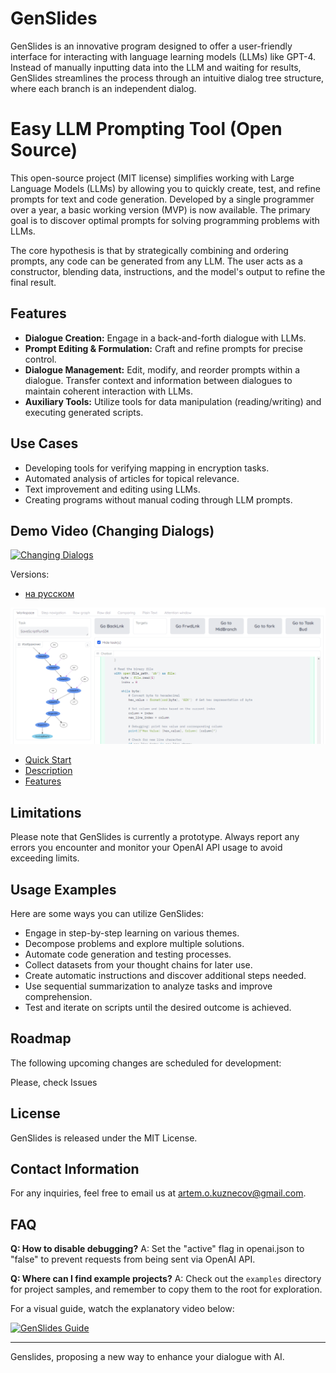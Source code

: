 # GenSlides

GenSlides is an innovative program designed to offer a user-friendly interface for interacting with language learning models (LLMs) like GPT-4. Instead of manually inputting data into the LLM and waiting for results, GenSlides streamlines the process through an intuitive dialog tree structure, where each branch is an independent dialog.

# Easy LLM Prompting Tool (Open Source)

This open-source project (MIT license) simplifies working with Large Language Models (LLMs) by allowing you to quickly create, test, and refine prompts for text and code generation.  Developed by a single programmer over a year, a basic working version (MVP) is now available. The primary goal is to discover optimal prompts for solving programming problems with LLMs.

The core hypothesis is that by strategically combining and ordering prompts, any code can be generated from any LLM.  The user acts as a constructor, blending data, instructions, and the model's output to refine the final result.

## Features

* **Dialogue Creation:**  Engage in a back-and-forth dialogue with LLMs.
* **Prompt Editing & Formulation:**  Craft and refine prompts for precise control.
* **Dialogue Management:** Edit, modify, and reorder prompts within a dialogue. Transfer context and information between dialogues to maintain coherent interaction with LLMs.
* **Auxiliary Tools:**  Utilize tools for data manipulation (reading/writing) and executing generated scripts.

## Use Cases

* Developing tools for verifying mapping in encryption tasks.
* Automated analysis of articles for topical relevance.
* Text improvement and editing using LLMs.
* Creating programs without manual coding through LLM prompts.


## Demo Video (Changing Dialogs)

[![Changing Dialogs](https://img.youtube.com/vi/R94lPnOrSY0/0.jpg)](https://www.youtube.com/watch?v=R94lPnOrSY0)

Versions:

- [на русском](./README.ru.md)

![Alt text](images/code.png)

- [Quick Start](./documents/en/modules/quick_start.md)
- [Description](./documents/en/modules/description.md)
- [Features](./documents/en/modules/features.md)




## Limitations

Please note that GenSlides is currently a prototype. Always report any errors you encounter and monitor your OpenAI API usage to avoid exceeding limits.

## Usage Examples

Here are some ways you can utilize GenSlides:

- Engage in step-by-step learning on various themes.
- Decompose problems and explore multiple solutions.
- Automate code generation and testing processes.
- Collect datasets from your thought chains for later use.
- Create automatic instructions and discover additional steps needed.
- Use sequential summarization to analyze tasks and improve comprehension.
- Test and iterate on scripts until the desired outcome is achieved.

## Roadmap

The following upcoming changes are scheduled for development:

Please, check Issues

## License

GenSlides is released under the MIT License.

## Contact Information

For any inquiries, feel free to email us at artem.o.kuznecov@gmail.com.

## FAQ

**Q: How to disable debugging?**
A: Set the "active" flag in openai.json to "false" to prevent requests from being sent via OpenAI API.

**Q: Where can I find example projects?**
A: Check out the `examples` directory for project samples, and remember to copy them to the root for exploration.

For a visual guide, watch the explanatory video below:

[![GenSlides Guide](http://img.youtube.com/vi/tOZpFCOcqNA/0.jpg)](http://www.youtube.com/watch?v=tOZpFCOcqNA)

---

Genslides, proposing a new way to enhance your dialogue with AI.
